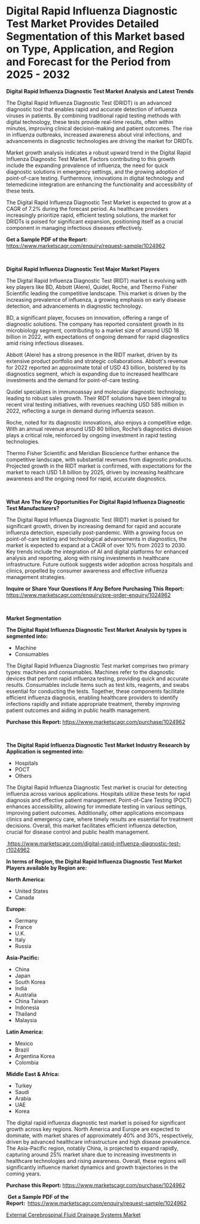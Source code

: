 <p><h1>Digital Rapid Influenza Diagnostic Test Market Provides Detailed Segmentation of this Market based on Type, Application, and Region and Forecast for the Period from 2025 - 2032</h1></p><p><strong>Digital Rapid Influenza Diagnostic Test Market Analysis and Latest Trends</strong></p>
<p><p>The Digital Rapid Influenza Diagnostic Test (DRIDT) is an advanced diagnostic tool that enables rapid and accurate detection of influenza viruses in patients. By combining traditional rapid testing methods with digital technology, these tests provide real-time results, often within minutes, improving clinical decision-making and patient outcomes. The rise in influenza outbreaks, increased awareness about viral infections, and advancements in diagnostic technologies are driving the market for DRIDTs.</p><p>Market growth analysis indicates a robust upward trend in the Digital Rapid Influenza Diagnostic Test Market. Factors contributing to this growth include the expanding prevalence of influenza, the need for quick diagnostic solutions in emergency settings, and the growing adoption of point-of-care testing. Furthermore, innovations in digital technology and telemedicine integration are enhancing the functionality and accessibility of these tests.</p><p>The Digital Rapid Influenza Diagnostic Test Market is expected to grow at a CAGR of 7.2% during the forecast period. As healthcare providers increasingly prioritize rapid, efficient testing solutions, the market for DRIDTs is poised for significant expansion, positioning itself as a crucial component in managing infectious diseases effectively.</p></p>
<p><strong>Get a Sample PDF of the Report:&nbsp;</strong> <a href="https://www.marketscagr.com/enquiry/request-sample/1024962?utm_campaign=2945&utm_medium=2&utm_source=Github&utm_content=ia&utm_term=08032025&utm_id=digital-rapid-influenza-diagnostic-test">https://www.marketscagr.com/enquiry/request-sample/1024962</a></p>
<p>&nbsp;</p>
<p><strong>Digital Rapid Influenza Diagnostic Test Major Market Players</strong></p>
<p><p>The Digital Rapid Influenza Diagnostic Test (RIDT) market is evolving with key players like BD, Abbott (Alere), Quidel, Roche, and Thermo Fisher Scientific leading the competitive landscape. This market is driven by the increasing prevalence of influenza, a growing emphasis on early disease detection, and advancements in diagnostic technology.</p><p>BD, a significant player, focuses on innovation, offering a range of diagnostic solutions. The company has reported consistent growth in its microbiology segment, contributing to a market size of around USD 18 billion in 2022, with expectations of ongoing demand for rapid diagnostics amid rising infectious diseases.</p><p>Abbott (Alere) has a strong presence in the RIDT market, driven by its extensive product portfolio and strategic collaborations. Abbott's revenue for 2022 reported an approximate total of USD 43 billion, bolstered by its diagnostics segment, which is expanding due to increased healthcare investments and the demand for point-of-care testing.</p><p>Quidel specializes in immunoassay and molecular diagnostic technology, leading to robust sales growth. Their RIDT solutions have been integral to recent viral testing initiatives, with revenues reaching USD 585 million in 2022, reflecting a surge in demand during influenza season.</p><p>Roche, noted for its diagnostic innovations, also enjoys a competitive edge. With an annual revenue around USD 80 billion, Roche’s diagnostics division plays a critical role, reinforced by ongoing investment in rapid testing technologies.</p><p>Thermo Fisher Scientific and Meridian Bioscience further enhance the competitive landscape, with substantial revenues from diagnostic products. Projected growth in the RIDT market is confirmed, with expectations for the market to reach USD 1.8 billion by 2025, driven by increasing healthcare awareness and the ongoing need for rapid, accurate diagnostics.</p></p>
<p>&nbsp;</p>
<p><strong>What Are The Key Opportunities For Digital Rapid Influenza Diagnostic Test Manufacturers?</strong></p>
<p><p>The Digital Rapid Influenza Diagnostic Test (RIDT) market is poised for significant growth, driven by increasing demand for rapid and accurate influenza detection, especially post-pandemic. With a growing focus on point-of-care testing and technological advancements in diagnostics, the market is expected to expand at a CAGR of over 10% from 2023 to 2030. Key trends include the integration of AI and digital platforms for enhanced analysis and reporting, along with rising investments in healthcare infrastructure. Future outlook suggests wider adoption across hospitals and clinics, propelled by consumer awareness and effective influenza management strategies.</p></p>
<p><strong>Inquire or Share Your Questions If Any Before Purchasing This Report:</strong> <a href="https://www.marketscagr.com/enquiry/pre-order-enquiry/1024962?utm_campaign=2945&utm_medium=2&utm_source=Github&utm_content=ia&utm_term=08032025&utm_id=digital-rapid-influenza-diagnostic-test">https://www.marketscagr.com/enquiry/pre-order-enquiry/1024962</a></p>
<p>&nbsp;</p>
<p><strong>Market Segmentation</strong></p>
<p><strong>The Digital Rapid Influenza Diagnostic Test Market Analysis by types is segmented into:</strong></p>
<p><ul><li>Machine</li><li>Consumables</li></ul></p>
<p><p>The Digital Rapid Influenza Diagnostic Test market comprises two primary types: machines and consumables. Machines refer to the diagnostic devices that perform rapid influenza testing, providing quick and accurate results. Consumables include items such as test kits, reagents, and swabs essential for conducting the tests. Together, these components facilitate efficient influenza diagnosis, enabling healthcare providers to identify infections rapidly and initiate appropriate treatment, thereby improving patient outcomes and aiding in public health management.</p></p>
<p><strong>Purchase this Report:&nbsp;</strong><a href="https://www.marketscagr.com/purchase/1024962?utm_campaign=2945&utm_medium=2&utm_source=Github&utm_content=ia&utm_term=08032025&utm_id=digital-rapid-influenza-diagnostic-test">https://www.marketscagr.com/purchase/1024962</a></p>
<p>&nbsp;</p>
<p><strong>The Digital Rapid Influenza Diagnostic Test Market Industry Research by Application is segmented into:</strong></p>
<p><ul><li>Hospitals</li><li>POCT</li><li>Others</li></ul></p>
<p><p>The Digital Rapid Influenza Diagnostic Test market is crucial for detecting influenza across various applications. Hospitals utilize these tests for rapid diagnosis and effective patient management. Point-of-Care Testing (POCT) enhances accessibility, allowing for immediate testing in various settings, improving patient outcomes. Additionally, other applications encompass clinics and emergency care, where timely results are essential for treatment decisions. Overall, this market facilitates efficient influenza detection, crucial for disease control and public health management.</p></p>
<p><a href="https://www.marketscagr.com/digital-rapid-influenza-diagnostic-test-r1024962?utm_campaign=2945&utm_medium=2&utm_source=Github&utm_content=ia&utm_term=08032025&utm_id=digital-rapid-influenza-diagnostic-test">&nbsp;https://www.marketscagr.com/digital-rapid-influenza-diagnostic-test-r1024962</a></p>
<p><strong>In terms of Region, the Digital Rapid Influenza Diagnostic Test Market Players available by Region are:</strong></p>
<p>
    <p> <strong> North America: </strong>
        <ul>
            <li>United States</li>
            <li>Canada</li>
        </ul>
        </p> 
    <p> <strong> Europe: </strong>
        <ul>
            <li>Germany</li>
            <li>France</li>
            <li>U.K.</li>
            <li>Italy</li>
            <li>Russia</li>
        </ul>
        </p> 
    <p> <strong> Asia-Pacific: </strong>
        <ul>
            <li>China</li>
            <li>Japan</li>
            <li>South Korea</li>
            <li>India</li>
            <li>Australia</li>
            <li>China Taiwan</li>
            <li>Indonesia</li>
            <li>Thailand</li>
            <li>Malaysia</li>
        </ul>
        </p> 
    <p> <strong> Latin America: </strong>
        <ul>
            <li>Mexico</li>
            <li>Brazil</li>
            <li>Argentina Korea</li>
            <li>Colombia</li>
        </ul>
        </p> 
    <p> <strong> Middle East & Africa: </strong>
        <ul>
            <li>Turkey</li>
            <li>Saudi</li>
            <li>Arabia</li>
            <li>UAE</li>
            <li>Korea</li>
        </ul>
    </p>
    </p>
<p><p>The digital rapid influenza diagnostic test market is poised for significant growth across key regions. North America and Europe are expected to dominate, with market shares of approximately 40% and 30%, respectively, driven by advanced healthcare infrastructure and high disease prevalence. The Asia-Pacific region, notably China, is projected to expand rapidly, capturing around 25% market share due to increasing investments in healthcare technologies and rising awareness. Overall, these regions will significantly influence market dynamics and growth trajectories in the coming years.</p></p>
<p><strong>Purchase this Report: </strong><a href="https://www.marketscagr.com/purchase/1024962?utm_campaign=2945&utm_medium=2&utm_source=Github&utm_content=ia&utm_term=08032025&utm_id=digital-rapid-influenza-diagnostic-test">https://www.marketscagr.com/purchase/1024962</a></p>
<p>&nbsp;<strong>Get a Sample PDF of the Report:&nbsp;&nbsp;</strong><a href="https://www.marketscagr.com/enquiry/request-sample/1024962?utm_campaign=2945&utm_medium=2&utm_source=Github&utm_content=ia&utm_term=08032025&utm_id=digital-rapid-influenza-diagnostic-test">https://www.marketscagr.com/enquiry/request-sample/1024962</a></p>
<p><strong></strong></p>
<p><p><a href="https://github.com/ternainglin/Market-Research-Report-List-1/blob/main/external-cerebrospinal-fluid-drainage-systems-market.md?utm_campaign=2945&utm_medium=2&utm_source=Github&utm_content=ia&utm_term=08032025&utm_id=digital-rapid-influenza-diagnostic-test">External Cerebrospinal Fluid Drainage Systems Market</a></p></p>